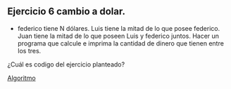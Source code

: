 ## Ejercicio 6 cambio a dolar.

* federico tiene N dólares. Luis tiene la mitad de lo que posee
 federico. Juan tiene la mitad de lo que poseen Luis y federico juntos.
 Hacer un programa que calcule e imprima la cantidad de dinero que
 tienen entre los tres.

 ¿Cuál es codigo del ejercicio planteado?
 
 [Algoritmo](../ejercicio6/Ejercicio6.java)